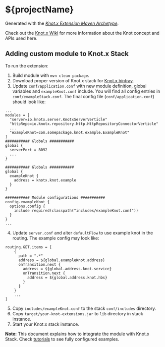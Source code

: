 # ${projectName}

Generated with the [_Knot.x Extension Maven Archetype_](https://github.com/Knotx/knotx-extension-archetype).

Check out the [Knot.x Wiki](https://github.com/Cognifide/knotx/wiki/Knot) for more information
about the Knot concept and APIs used here.

## Adding custom module to Knot.x Stack

To run the extension:

1. Build module with `mvn clean package`.
2. Download proper version of Knot.x stack for [Knot.x bintray](https://bintray.com/knotx/downloads/distro).
3. Update `conf/application.conf` with new module definition, global variables and `exampleKnot.conf` include.
You will find all config entries in `conf/exampleStack.conf`.
The final config file (`conf/application.conf`) should look like:
```
...
modules = [
  "server=io.knotx.server.KnotxServerVerticle"
  "httpRepo=io.knotx.repository.http.HttpRepositoryConnectorVerticle"
  ...
  "exampleKnot=com.somepackage.knot.example.ExampleKnot"
]
########### Globals ###########
global {
  serverPort = 8092
  ...
}

########### Globals ###########
global {
  exampleKnot {
    address = knotx.knot.example
  }
}

########### Module configurations ###########
config.exampleKnot {
  options.config {
    include required(classpath("includes/exampleKnot.conf"))
  }
}
...
```
4. Update `server.conf` and alter `defaultFlow` to use example knot in the routing.
The example config may look like:
```
routing.GET.items = [
    {
      path = ".*"
      address = ${global.exampleKnot.address}
      onTransition.next {
        address = ${global.address.knot.service}
        onTransition.next {
          address = ${global.address.knot.hbs}
        }  
      }
    }
    ...
]
```
5. Copy `includes/exampleKnot.conf` to the stack `conf/includes` directory.
6. Copy `target/your-knot-extensions.jar` to `lib` directory in stack instance.
7. Start your Knot.x stack instance.

**Note:** This document explains how to integrate the module with Knot.x Stack. Check
[tutorials](http://knotx.io/tutorials/) to see fully configured examples.
